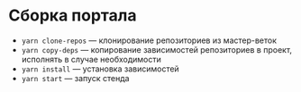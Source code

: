 # Сборка портала

- `yarn clone-repos` — клонирование репозиториев из мастер-веток
- `yarn copy-deps` — копирование зависимостей репозиториев в проект, исполнять в случае необходимости
- `yarn install` — установка зависимостей
- `yarn start` — запуск стенда
